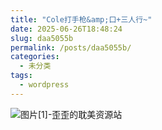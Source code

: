 ```yaml
---
title: "Cole打手枪&amp;口+三人行~"
date: 2025-06-26T18:48:24
slug: daa5055b
permalink: /posts/daa5055b/
categories:
  - 未分类
tags:
  - wordpress
---
```


![图片[1]-歪歪的耽美资源站](/images/wp/daa5055b-8b59d0c2.jpg)
